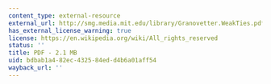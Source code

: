 ```yaml
---
content_type: external-resource
external_url: http://smg.media.mit.edu/library/Granovetter.WeakTies.pdf
has_external_license_warning: true
license: https://en.wikipedia.org/wiki/All_rights_reserved
status: ''
title: PDF - 2.1 MB
uid: bdbab1a4-82ec-4325-84ed-d4b6a01aff54
wayback_url: ''
---
```


